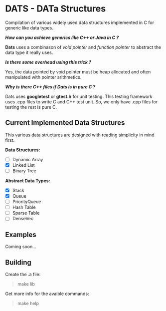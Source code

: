# **DATS** - **DAT**a **S**tructures

Compilation of various widely used data structures implemented in C for generic like data types.

***How can you achieve generics like C++ or Java in C ?***

**Dats** uses a combinason of *void pointer* and *function pointer* to abstract the data type it really uses.

***Is there some overhead using this trick ?***

Yes, the data pointed by void pointer must be heap allocated and often manipulated with pointer arithmetics. 

***Why is there C++ files if Dats is in pure C ?***

Dats uses **googletest** or **gtest.h** for unit testing. This testing framework uses .cpp files to write C and C++ test unit. So, we only have .cpp files for testing the rest is pure C. 

## Current Implemented Data Structures

This various data structures are designed with reading simplicity in mind first. 

**Data Structures:**

- [ ] Dynamic Array 
- [x] Linked List   
- [ ] Binary Tree   

**Abstract Data Types:**

- [x] Stack
- [X] Queue 
- [ ] PriorityQueue
- [ ] Hash Table
- [ ] Sparse Table
- [ ] DenseVec

## Examples

Coming soon...

## Building

Create the .a file:

> make lib

Get more info for the avaible commands: 

> make help
